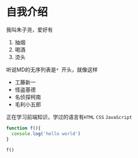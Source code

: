 # 自我介绍

我叫朱子尧，爱好有
1. 抽烟
2. 喝酒
3. 烫头

听说MD的无序列表是`* `开头，就像这样
* 工藤新一
* 怪盗基德
* 名侦探柯南
* 毛利小五郎

正在学习前端知识，学过的语言有`HTML` `CSS` `JavaScript`

```javascript
function f(){
  console.log('hello world')
}

f()
```
